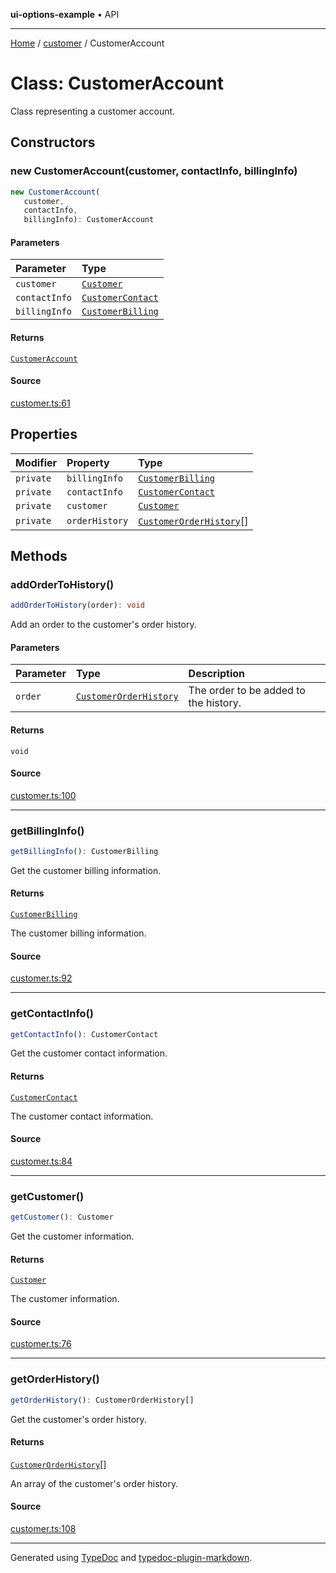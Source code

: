 **ui-options-example** • API

***

[Home](../../README.md) / [customer](../README.md) / CustomerAccount

# Class: CustomerAccount

Class representing a customer account.

## Constructors

### new CustomerAccount(customer, contactInfo, billingInfo)

```ts
new CustomerAccount(
   customer, 
   contactInfo, 
   billingInfo): CustomerAccount
```

#### Parameters

| Parameter | Type |
| :------ | :------ |
| `customer` | [`Customer`](../interfaces/Customer.md) |
| `contactInfo` | [`CustomerContact`](../interfaces/CustomerContact.md) |
| `billingInfo` | [`CustomerBilling`](../interfaces/CustomerBilling.md) |

#### Returns

[`CustomerAccount`](CustomerAccount.md)

#### Source

[customer.ts:61](https://github.com/tgreyuk/typedoc-plugin-markdown-examples/blob/6bbf2a3/examples/01-typedoc-plugin-markdown/src/customer.ts#L61)

## Properties

| Modifier | Property | Type |
| :------ | :------ | :------ |
| `private` | `billingInfo` | [`CustomerBilling`](../interfaces/CustomerBilling.md) |
| `private` | `contactInfo` | [`CustomerContact`](../interfaces/CustomerContact.md) |
| `private` | `customer` | [`Customer`](../interfaces/Customer.md) |
| `private` | `orderHistory` | [`CustomerOrderHistory`](../interfaces/CustomerOrderHistory.md)[] |

## Methods

### addOrderToHistory()

```ts
addOrderToHistory(order): void
```

Add an order to the customer's order history.

#### Parameters

| Parameter | Type | Description |
| :------ | :------ | :------ |
| `order` | [`CustomerOrderHistory`](../interfaces/CustomerOrderHistory.md) | The order to be added to the history. |

#### Returns

`void`

#### Source

[customer.ts:100](https://github.com/tgreyuk/typedoc-plugin-markdown-examples/blob/6bbf2a3/examples/01-typedoc-plugin-markdown/src/customer.ts#L100)

***

### getBillingInfo()

```ts
getBillingInfo(): CustomerBilling
```

Get the customer billing information.

#### Returns

[`CustomerBilling`](../interfaces/CustomerBilling.md)

The customer billing information.

#### Source

[customer.ts:92](https://github.com/tgreyuk/typedoc-plugin-markdown-examples/blob/6bbf2a3/examples/01-typedoc-plugin-markdown/src/customer.ts#L92)

***

### getContactInfo()

```ts
getContactInfo(): CustomerContact
```

Get the customer contact information.

#### Returns

[`CustomerContact`](../interfaces/CustomerContact.md)

The customer contact information.

#### Source

[customer.ts:84](https://github.com/tgreyuk/typedoc-plugin-markdown-examples/blob/6bbf2a3/examples/01-typedoc-plugin-markdown/src/customer.ts#L84)

***

### getCustomer()

```ts
getCustomer(): Customer
```

Get the customer information.

#### Returns

[`Customer`](../interfaces/Customer.md)

The customer information.

#### Source

[customer.ts:76](https://github.com/tgreyuk/typedoc-plugin-markdown-examples/blob/6bbf2a3/examples/01-typedoc-plugin-markdown/src/customer.ts#L76)

***

### getOrderHistory()

```ts
getOrderHistory(): CustomerOrderHistory[]
```

Get the customer's order history.

#### Returns

[`CustomerOrderHistory`](../interfaces/CustomerOrderHistory.md)[]

An array of the customer's order history.

#### Source

[customer.ts:108](https://github.com/tgreyuk/typedoc-plugin-markdown-examples/blob/6bbf2a3/examples/01-typedoc-plugin-markdown/src/customer.ts#L108)

***

Generated using [TypeDoc](https://typedoc.org) and [typedoc-plugin-markdown](https://typedoc-plugin-markdown.org).
